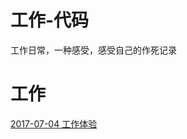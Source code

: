 # 工作-代码
工作日常，一种感受，感受自己的作死记录

# 工作
 [2017-07-04 工作体验](https://github.com/chinachenhuakang/work-detail/issues/1)
